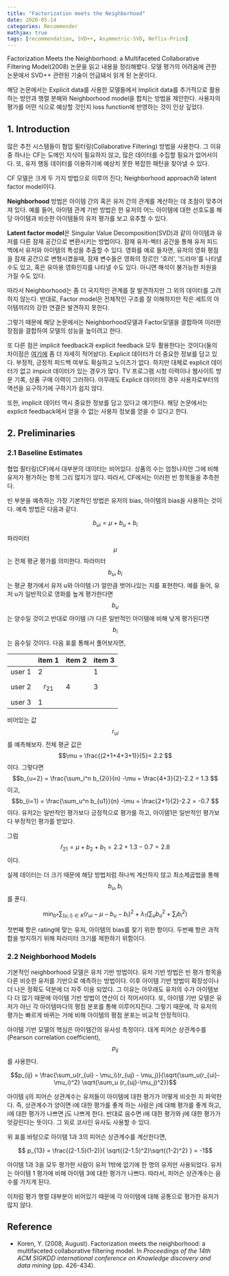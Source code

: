 ```yaml
---
title: "Factorization meets the Neighborhood"
date: 2020-05-14
categories: Recommender
mathjax: true
tags: [recommendation, SVD++, Asymmetric-SVD, Neflix-Prize]
---
```




Factorization Meets the Neighborhood: a Multifaceted Collaborative Filtering Model(2008) 논문을 읽고 내용을 정리해봤다. 모델 평가의 어려움에 관한 논문에서 SVD++ 관련된 기술이 언급돼서 읽게 된 논문이다.

해당 논문에서는 Explicit data를 사용한 모델들에서 Implicit data를 추가적으로 활용하는 방안과 행렬 분해와 Neighborhood model을 합치는 방법을 제안한다. 사용자의 평가를 어떤 식으로 예상할 것인지 loss function에 반영하는 것이 인상 깊었다.



## 1. Introduction

많은 추천 시스템들이 협업 필터링(Collaborative Filtering) 방법을 사용한다. 그 이유 중 하나는 CF는 도메인 지식이 필요하지 않고, 많은 데이터를 수집할 필요가 없어서이다. 또, 유저 행동 데이터를 이용하기에 예상치 못한 복잡한 패턴을 찾아낼 수 있다. 

CF 모델은 크게 두 가지 방법으로 이루어 진다; Neighborhood approach와 latent factor model이다.

**Neighborhood** 방법은 아이템 간의 혹은 유저 간의 관계를 계산하는 데 초점이 맞추어져 있다. 예를 들어, 아이템 관계 기반 방법은 한 유저의 어느 아이템에 대한 선호도를 해당 아이템과 비슷한 아이템들의 유저 평가를 보고 유추할 수 있다.

**Latent factor model**은 Singular Value Decomposition(SVD)과 같이 아이템과 유저를 다른 잠재 공간으로 변환시키는 방법이다. 잠재 유저-벡터 공간을 통해 유저 피드백에서 유저와 아이템의 특성을 추출할 수 있다. 영화를 예로 들자면, 유저의 영화 평점을 잠재 공간으로 변형시켰을때, 잠재 변수들은 영화의 장르인 '호러', '드라마'를 나타낼 수도 있고, 혹은 유아용 영화인지를 나타낼 수도 있다. 아니면 해석이 불가능한 차원을 가질 수도 있다.

따라서 Neighborhood는 좀 더 국지적인 관계를 잘 발견하지만 그 외의 데이터를 고려하지 않는다. 반대로, Factor model은 전체적인 구조를 잘 이해하지만 작은 세트의 아이템끼리의 강한 연결은 발견하지 못한다.

그렇기 때문에 해당 논문에서는 Neighborhood모델과 Factor모델을 결합하여 이러한 장점을 결합하여 모델의 성능을 높이려고 한다.

또 다른 점은 implicit feedback과 explicit feedback 모두 활용한다는 것이다(둘의 차이점은  <a href = '../2020-01-08-Recommendation.md'>여기에</a> 좀 더 자세히 적어놨다). Explicit 데이터가 더 중요한 정보를 담고 있다. 부정적, 긍정적 피드백 여부도 확실하고 노이즈가 없다. 하지만 대체로 explicit 데이터가 없고 impicit 데이터가 있는 경우가 많다. TV 프로그램 시청 이력이나 웹사이트 방문 기록, 상품 구매 이력이 그러하다. 아무래도 Explicit 데이터의 경우 사용자로부터의 액션을 요구하기에 구하기가 쉽지 않다. 

또한, implicit 데이터 역시 중요한 정보를 담고 있다고 얘기한다. 해당 논문에서는 explicit feedback에서 얻을 수 없는 사용자 정보를 얻을 수 있다고 한다.



## 2. Preliminaries

### 2.1 Baseline Estimates

협업 필터링(CF)에서 대부분의 데이터는 비어있다. 상품의 수는 엄청나지만 그에 비해 유저가 평가하는 항목 그리 많지가 않다. 따라서, CF에서는 이러한 빈 항목들을 추측한다.

빈 부분을 예측하는 가장 기본적인 방법은 유저의 bias, 아이템의 bias을 사용하는 것이다. 예측 방법은 다음과 같다.

$$b_{ui} = \mu + b_u + b_i$$

파라미터 $$\mu$$는 전체 평균 평가를 의미한다. 파라미터 $$b_u, b_i$$는 평균 평가에서 유저 u와 아이템 i가 얼만큼 벗어나있는 지를 표현한다. 예를 들어, 유저 u가 일반적으로 영화를 높게 평가한다면 $$b_u$$는 양수일 것이고 반대로 아이템 i가 다른 일반적인 아이템에 비해 낮게 평가된다면 $$b_i$$는 음수일 것이다. 다음 표를 통해서 풀어보자면,

|        | item 1     | item 2 | item 3 |
| ------ | ---------- | ------ | ------ |
| user 1 | 2          |        | 1      |
| user 2 | $$r_{21}$$ | 4      | 3      |
| user 3 | 1          |        |        |



비어있는 값 $$r_{ui}$$를 예측해보자. 전체 평균 값은 $$\mu = \frac{(2+1+4+3+1)}{5}= 2.2 $$이다. 그렇다면 $$b_{u=2} = \frac{\sum_i^n b_{2i}}{n} -\mu = \frac{4+3}{2}-2.2 = 1.3 $$이고, $$b_{i=1} = \frac{\sum_u^n b_{u1}}{n} -\mu = \frac{2+1}{2}-2.2 = -0.7 $$이다. 유저2는 일반적인 평가보다 긍정적으로 평가를 하고, 아이템1은 일반적인 평가보다 부정적인 평가를 받았다.

그럼 $$\hat r_{21} = \mu + b_2 + b_1 = 2.2+1.3-0.7 = 2.8$$이다. 



실제 데이터는 더 크기 때문에 해당 방법처럼 하나씩 계산하지 않고 최소제곱법을 통해  $$b_u, b_i$$를 푼다.

$$ \operatorname {min}_{b*} \sum_{(u,i) \in K} (r_{ui} - \mu - b_u - b_i)^2 + \lambda_1(\sum_u b_u^2 + \sum_i b^2_i)$$

첫번째 항은 rating에 맞는 유저, 아이템의 bias를 찾기 위한 항이다. 두번째 항은 과적합을 방지하기 위해 파라미터 크기를 제한하기 위함이다.



### 2.2 Neighborhood Models

기본적인 neighborhood 모델은 유저 기반 방법이다.  유저 기반 방법은 빈 평가 항목을 다른 비슷한 유저를 기반으로 예측하는 방법이다. 이후 아이템 기반 방법이 확장성이나 더 나은 정확도 덕분에 더 자주 이용 되었다. 그 이유는 아무래도 유저의 수가 아이템보다 더 많기 때문에 아이템 기반 방법이 연산이 더 적어서이다. 또, 아이템 기반 모델은 유저가 아닌 각 아이템마다의 평점 분포를 통해 이루어지진다. 그렇기 때문에, 각 유저의 평가는 빠르게 바뀌는 거에 비해 아이템의 평점 분포는 비교적 안정적이다.

  아이템 기반 모델의 핵심은 아이템간의 유사성 측정이다. 대게 피어슨 상관계수를(Pearson correlation coefficient), $$p_{ij}$$를 사용한다.

$$p_{ij} = \frac{\sum_u(r_{ui} - \mu_i)(r_{uj} - \mu_j)}{\sqrt{\sum_u(r_{ui}-\mu_i)^2} \sqrt{\sum_u (r_{uj}-\mu_j)^2}}$$

아이템 ij의 피어슨 상관계수는 유저들이 아이템에 대한 평가가 어떻게 비슷한 지 파악한다. 즉, 상관계수가 양이면 i에 대한 평가를 좋게 하는 사람은 j에 대해 평가를 좋게 하고, i에 대한 평가가 나쁘면 j도 나쁘게 한다. 반대로 음수면 i에 대한 평가와 j에 대한 평가가 엇갈린다는 뜻이다. 그 외로 코사인 유사도 사용할 수 있다.

위 표를 바탕으로 아이템 1과 3의 피어슨 상관계수를 계산한다면,

$$ p_{13}  = \frac{(2-1.5)(1-2)}{ \sqrt{(2-1.5)^2}\sqrt{(1-2)^2} } = -1$$



아이템 1과 3을 모두 평가한 사람이 유저 1밖에 없기에 한 명의 유저만 사용되었다. 유저는 아이템 1 평가에 비해 아이템 3에 대한 평가가 나쁘다. 따라서, 피어슨 상관계수는 음수를 가지게 된다.

이처럼 평가 행렬 대부분이 비어있기 때문에 각 아이템에 대해 공통으로 평가한 유저가 많지 않다.











## Reference

- Koren, Y. (2008, August). Factorization meets the neighborhood: a multifaceted collaborative filtering model. In *Proceedings of the 14th ACM SIGKDD international conference on Knowledge discovery and data mining* (pp. 426-434).